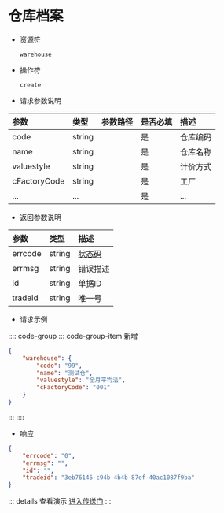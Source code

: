 # 仓库档案

- 资源符

  `warehouse`
  
- 操作符

  `create`

- 请求参数说明

|参数|类型|参数路径|是否必填|描述|
|:-|:-|:-|:-|:-|
|code|string||是|仓库编码|
|name|string||是|仓库名称|
|valuestyle|string||是|计价方式|
|cFactoryCode|string||是|工厂|
|...|...||是|...|

- 返回参数说明

|参数|类型|描述|
|:-|:-|:-|
|errcode|string|[状态码](./../error.md)|
|errmsg|string|错误描述|
|id|string|单据ID|
|tradeid|string|唯一号|

- 请求示例

:::: code-group
::: code-group-item 新增

```json
{
    "warehouse": {
        "code": "99",
        "name": "测试仓",
        "valuestyle": "全月平均法",
        "cFactoryCode": "001"
    }
}
```

:::
::::

- 响应

```json
{
    "errcode": "0",
    "errmsg": "",
    "id": "",
    "tradeid": "3eb76146-c94b-4b4b-87ef-40ac1087f9ba"
}
```

::: details 查看演示
[进入传送门](/images/yonyou/gif/warehouse.gif)
:::
